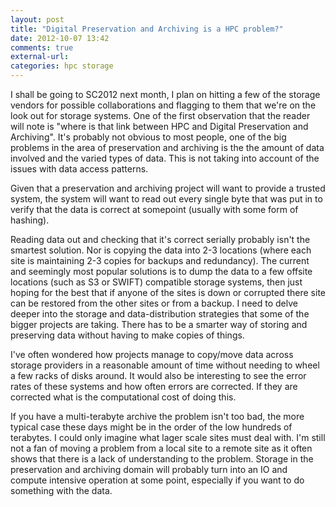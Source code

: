 ```yaml
---
layout: post
title: "Digital Preservation and Archiving is a HPC problem?"
date: 2012-10-07 13:42
comments: true
external-url: 
categories: hpc storage
---
```


I shall be going to SC2012 next month, I plan on hitting a few of the
storage vendors for possible collaborations and flagging to them that
we're on the look out for storage systems. One of the first
observation that the reader will note is "where is that link between
HPC and Digital Preservation and Archiving". It's probably not obvious
to most people, one of the big problems in the area of preservation
and archiving is the the amount of data involved and the varied types
of data. This is not taking into account of the issues with data
access patterns.

Given that a preservation and archiving project will want to provide a
trusted system, the system will want to read out every single byte
that was put in to verify that the data is correct at somepoint
(usually with some form of hashing).

Reading data out and checking that it's correct serially probably
isn't the smartest solution. Nor is copying the data into 2-3
locations (where each site is maintaining 2-3 copies for backups and
redundancy). The current and seemingly most popular solutions is to
dump the data to a few offsite locations (such as S3 or SWIFT)
compatible storage systems, then just hoping for the best that if
anyone of the sites is down or corrupted there site can be restored
from the other sites or from a backup. I need to delve deeper into the
storage and data-distribution strategies that some of the bigger
projects are taking. There has to be a smarter way of storing and
preserving data without having to make copies of things.

I've often wondered how projects manage to copy/move data across
storage providers in a reasonable amount of time without needing to
wheel a few racks of disks around. It would also be interesting to see
the error rates of these systems and how often errors are
corrected. If they are corrected what is the computational cost of
doing this.

If you have a multi-terabyte archive the problem isn't too bad, the
more typical case these days might be in the order of the low hundreds
of terabytes. I could only imagine what lager scale sites must deal
with. I'm still not a fan of moving a problem from a local site to a
remote site as it often shows that there is a lack of understanding to
the problem. Storage in the preservation and archiving domain will
probably turn into an IO and compute intensive operation at some
point, especially if you want to do something with the data.
